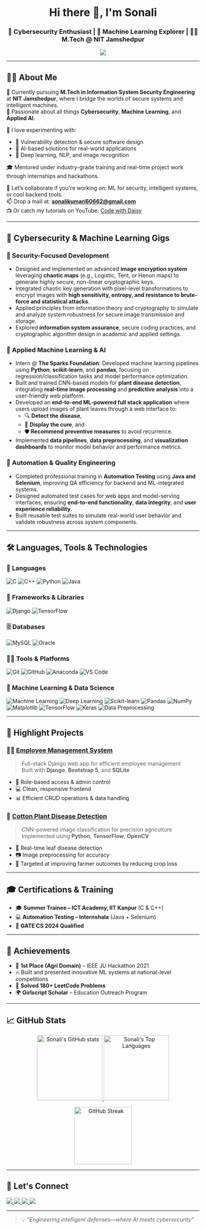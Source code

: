 
<h1 align="center">Hi there 👋, I'm Sonali</h1>
<h3 align="center">🔐 Cybersecurity Enthusiast | 🌱 Machine Learning Explorer | 👩‍🎓 M.Tech @ NIT Jamshedpur</h3>
<p align="center">
  <a href="https://www.youtube.com/@CodewithDaisy">
    <img src="https://img.shields.io/badge/YouTube-CodewithDaisy-red?style=flat-square&logo=youtube" />
  </a>
</p>

---

## 👩‍💻 About Me

🔭 Currently pursuing **M.Tech in Information System Security Engineering** at **NIT Jamshedpur**, where I bridge the worlds of secure systems and intelligent machines.  
🌱 Passionate about all things **Cybersecurity**, **Machine Learning**, and **Applied AI**.  

🧪 I love experimenting with:
- 🔐 Vulnerability detection & secure software design
- 🤖 AI-based solutions for real-world applications
- 🧠 Deep learning, NLP, and image recognition

🎓 Mentored under industry-grade training and real-time project work through internships and hackathons.

💬 Let’s collaborate if you're working on: ML for security, intelligent systems, or cool backend tools.  
📫 Drop a mail at: **sonalikumari60662@gmail.com**  
📺 Or catch my tutorials on YouTube: [Code with Daisy](https://www.youtube.com/@CodewithDaisy)

---

## 💼 Cybersecurity & Machine Learning Gigs

### 🔐 Security-Focused Development
- Designed and implemented an advanced **image encryption system** leveraging **chaotic maps** (e.g., Logistic, Tent, or Henon maps) to generate highly secure, non-linear cryptographic keys.
- Integrated chaotic key generation with pixel-level transformations to encrypt images with **high sensitivity, entropy, and resistance to brute-force and statistical attacks**.
- Applied principles from information theory and cryptography to simulate and analyze system robustness for secure image transmission and storage.
- Explored **information system assurance**, secure coding practices, and cryptographic algorithm design in academic and applied settings.

### 🤖 Applied Machine Learning & AI
- Intern @ **The Sparks Foundation**: Developed machine learning pipelines using **Python**, **scikit-learn**, and **pandas**, focusing on regression/classification tasks and model performance optimization.
- Built and trained CNN-based models for **plant disease detection**, integrating **real-time image processing** and **predictive analysis** into a user-friendly web platform.
- Developed an **end-to-end ML-powered full stack application** where users upload images of plant leaves through a web interface to:
  - 🔍 **Detect the disease**,
  - 💊 **Display the cure**, and
  - 🛡️ **Recommend preventive measures** to avoid recurrence.
- Implemented **data pipelines**, **data preprocessing**, and **visualization dashboards** to monitor model behavior and performance metrics.

### 🧪 Automation & Quality Engineering
- Completed professional training in **Automation Testing** using **Java and Selenium**, improving QA efficiency for backend and ML-integrated systems.
- Designed automated test cases for web apps and model-serving interfaces, ensuring **end-to-end functionality**, **data integrity**, and **user experience reliability**.
- Built reusable test suites to simulate real-world user behavior and validate robustness across system components.


---


## 🛠️ Languages, Tools & Technologies

### 🚀 Languages
![C](https://img.shields.io/badge/C-00599C?style=for-the-badge&logo=c&logoColor=white)
![C++](https://img.shields.io/badge/C++-00599C?style=for-the-badge&logo=c%2B%2B&logoColor=white)
![Python](https://img.shields.io/badge/Python-3776AB?style=for-the-badge&logo=python&logoColor=white)
![Java](https://img.shields.io/badge/Java-ED8B00?style=for-the-badge&logo=java&logoColor=white)

### 🧰 Frameworks & Libraries
![Django](https://img.shields.io/badge/Django-092E20?style=for-the-badge&logo=django&logoColor=white)
![TensorFlow](https://img.shields.io/badge/TensorFlow-FF6F00?style=for-the-badge&logo=tensorflow&logoColor=white)

### 🗄️ Databases
![MySQL](https://img.shields.io/badge/MySQL-00758F?style=for-the-badge&logo=mysql&logoColor=white)
![Oracle](https://img.shields.io/badge/Oracle-F80000?style=for-the-badge&logo=oracle&logoColor=white)

### 🧑‍💻 Tools & Platforms
![Git](https://img.shields.io/badge/Git-F05032?style=for-the-badge&logo=git&logoColor=white)
![GitHub](https://img.shields.io/badge/GitHub-181717?style=for-the-badge&logo=github&logoColor=white)
![Anaconda](https://img.shields.io/badge/Anaconda-44A833?style=for-the-badge&logo=anaconda&logoColor=white)
![VS Code](https://img.shields.io/badge/VS--Code-007ACC?style=for-the-badge&logo=visual-studio-code&logoColor=white)

### 🤖 Machine Learning & Data Science
![Machine Learning](https://img.shields.io/badge/Machine%20Learning-21A366?style=for-the-badge&logo=brains&logoColor=white)
![Deep Learning](https://img.shields.io/badge/Deep%20Learning-8E44AD?style=for-the-badge&logo=tensorflow&logoColor=white)
![Scikit-learn](https://img.shields.io/badge/Scikit--learn-F7931E?style=for-the-badge&logo=scikit-learn&logoColor=white)
![Pandas](https://img.shields.io/badge/Pandas-150458?style=for-the-badge&logo=pandas&logoColor=white)
![NumPy](https://img.shields.io/badge/NumPy-013243?style=for-the-badge&logo=numpy&logoColor=white)
![Matplotlib](https://img.shields.io/badge/Matplotlib-11557C?style=for-the-badge&logo=matplotlib&logoColor=white)
![TensorFlow](https://img.shields.io/badge/TensorFlow-FF6F00?style=for-the-badge&logo=tensorflow&logoColor=white)
![Keras](https://img.shields.io/badge/Keras-D00000?style=for-the-badge&logo=keras&logoColor=white)
![Data Preprocessing](https://img.shields.io/badge/Data%20Preprocessing-009688?style=for-the-badge&logo=databricks&logoColor=white)


---

## 🌟 Highlight Projects

### 🧑‍💼 [Employee Management System](https://github.com/sonali6062/Employee-Management-System)
> Full-stack Django web app for efficient employee management  
Built with **Django**, **Bootstrap 5**, and **SQLite**  
- 🔐 Role-based access & admin control  
- 💻 Clean, responsive frontend  
- 📊 Efficient CRUD operations & data handling

### 🌿 [Cotton Plant Disease Detection](https://github.com/sonali6062/Cotton_plant_disese_detection)
> CNN-powered image classification for precision agriculture  
Implemented using **Python**, **TensorFlow**, **OpenCV**  
- 🌱 Real-time leaf disease detection  
- 📷 Image preprocessing for accuracy  
- 🚜 Targeted at improving farmer outcomes by reducing crop loss

---

## 🎓 Certifications & Training

- 🎓 **Summer Trainee – ICT Academy, IIT Kanpur** (C & C++)  
- 💻 **Automation Testing – Internshala** (Java + Selenium)  
- 🧠 **GATE CS 2024 Qualified**

---

## 🏅 Achievements

- 🥇 **1st Place (Agri Domain)** – IEEE JU Hackathon 2021  
- 🔥 Built and presented innovative ML systems at national-level competitions  
- 🧠 **Solved 180+ LeetCode Problems**  
- 🌍 **Girlscript Scholar** – Education Outreach Program  

---


## 📈 GitHub Stats

<p align="center">
  <a href="https://github.com/sonali6062">
    <img src="https://github-readme-stats.vercel.app/api?username=sonali6062&show_icons=true&theme=tokyonight&include_all_commits=true&count_private=true" height="170" alt="Sonali's GitHub stats" />
  </a>
  <a href="https://github.com/sonali6062">
    <img src="https://github-readme-stats.vercel.app/api/top-langs/?username=sonali6062&layout=compact&theme=tokyonight&langs_count=8" height="170" alt="Sonali's Top Languages" />
  </a>
</p>

<p align="center">
  <img src="https://streak-stats.demolab.com?user=sonali6062&theme=tokyonight&hide_border=true" height="150" alt="GitHub Streak" />
</p>


---

## 🔗 Let's Connect

<p>
  <a href="https://www.linkedin.com/in/sonali-kumari-a776b21b1/">
    <img src="https://img.shields.io/badge/LinkedIn-blue?style=flat-square&logo=linkedin" />
  </a>
  <a href="mailto:sonalikumari60662@gmail.com">
    <img src="https://img.shields.io/badge/Gmail-red?style=flat-square&logo=gmail&logoColor=white" />
  </a>
  <a href="https://leetcode.com/u/sonalikumaricpbgp/">
    <img src="https://img.shields.io/badge/LeetCode-FFA116?style=flat-square&logo=LeetCode&logoColor=black" />
  </a>
  <a href="https://www.youtube.com/@CodewithDaisy">
    <img src="https://img.shields.io/badge/YouTube-CodewithDaisy-red?style=flat-square&logo=youtube" />
  </a>
</p>

---

> 💡 *"Engineering intelligent defenses—where AI meets cybersecurity"*
